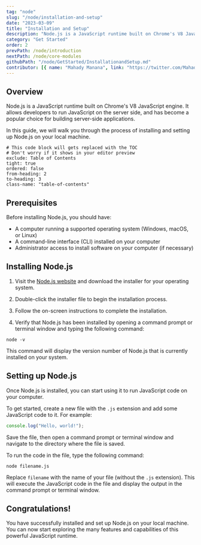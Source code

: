 ```yaml
---
tag: "node"
slug: "/node/installation-and-setup"
date: "2023-03-09"
title: "Installation and Setup"
description: "Node.js is a JavaScript runtime built on Chrome's V8 JavaScript engine. It allows developers to run JavaScript on the server."
category: "Get Started"
order: 2
prevPath: /node/introduction
nextPath: /node/core-modules
githubPath: "/node/GetStarted/InstallationandSetup.md"
contributor: [{ name: "Mahady Manana", link: "https://twitter.com/MahadyManana" }, { name: "Haja", link: "https://twitter.com/Haja261M" }]
---
```



## Overview

Node.js is a JavaScript runtime built on Chrome's V8 JavaScript engine. It allows developers to run JavaScript on the server side, and has become a popular choice for building server-side applications.

In this guide, we will walk you through the process of installing and setting up Node.js on your local machine.

```toc
# This code block will gets replaced with the TOC
# Don't worry if it shows in your editor preview
exclude: Table of Contents
tight: true
ordered: false
from-heading: 2
to-heading: 3
class-name: "table-of-contents"
```


## Prerequisites

Before installing Node.js, you should have:

- A computer running a supported operating system (Windows, macOS, or Linux)
- A command-line interface (CLI) installed on your computer
- Administrator access to install software on your computer (if necessary)

## Installing Node.js

1. Visit the [Node.js website](https://nodejs.org/) and download the installer for your operating system.

2. Double-click the installer file to begin the installation process.

3. Follow the on-screen instructions to complete the installation.

4. Verify that Node.js has been installed by opening a command prompt or terminal window and typing the following command:

```batch
node -v
```

This command will display the version number of Node.js that is currently installed on your system.

## Setting up Node.js

Once Node.js is installed, you can start using it to run JavaScript code on your computer.

To get started, create a new file with the `.js` extension and add some JavaScript code to it. For example:

```javascript
console.log("Hello, world!");
```

Save the file, then open a command prompt or terminal window and navigate to the directory where the file is saved.

To run the code in the file, type the following command:

```batch
node filename.js
```

Replace `filename` with the name of your file (without the `.js` extension). This will execute the JavaScript code in the file and display the output in the command prompt or terminal window.

## Congratulations!
You have successfully installed and set up Node.js on your local machine. You can now start exploring the many features and capabilities of this powerful JavaScript runtime.



